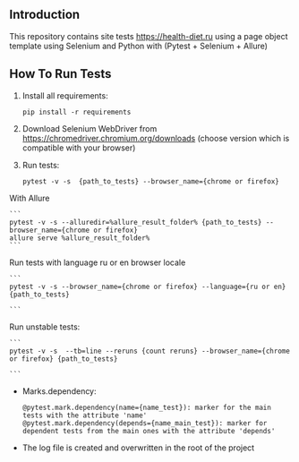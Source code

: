Introduction
------------

This repository contains site tests https://health-diet.ru using a page object template
using Selenium and Python with (Pytest + Selenium + Allure)




How To Run Tests
----------------

1) Install all requirements:

    ```
    pip install -r requirements
    ```

2) Download Selenium WebDriver from https://chromedriver.chromium.org/downloads (choose version which is compatible with your browser)

3) Run tests:

    ```
    pytest -v -s  {path_to_tests} --browser_name={chrome or firefox}
    ```
With Allure

    ```
    pytest -v -s --alluredir=%allure_result_folder% {path_to_tests} --browser_name={chrome or firefox}
    allure serve %allure_result_folder%
    ```

Run tests with language ru or en browser locale 

    ```
    pytest -v -s --browser_name={chrome or firefox} --language={ru or en} {path_to_tests}

    ```

Run unstable tests:

    ```
    pytest -v -s  --tb=line --reruns {count reruns} --browser_name={chrome or firefox} {path_to_tests}

    ```

* Marks.dependency:
   
    ```
    @pytest.mark.dependency(name={name_test}): marker for the main tests with the attribute 'name'
    @pytest.mark.dependency(depends={name_main_test}): marker for dependent tests from the main ones with the attribute 'depends'
    ```

* The log file is created and overwritten in the root of the project


